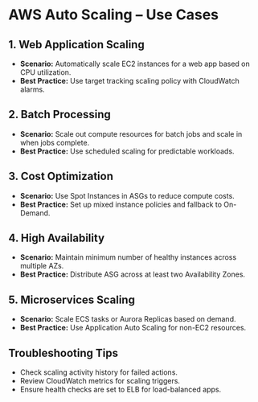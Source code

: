 # AWS Auto Scaling – Use Cases

## 1. Web Application Scaling
- **Scenario:** Automatically scale EC2 instances for a web app based on CPU utilization.
- **Best Practice:** Use target tracking scaling policy with CloudWatch alarms.

## 2. Batch Processing
- **Scenario:** Scale out compute resources for batch jobs and scale in when jobs complete.
- **Best Practice:** Use scheduled scaling for predictable workloads.

## 3. Cost Optimization
- **Scenario:** Use Spot Instances in ASGs to reduce compute costs.
- **Best Practice:** Set up mixed instance policies and fallback to On-Demand.

## 4. High Availability
- **Scenario:** Maintain minimum number of healthy instances across multiple AZs.
- **Best Practice:** Distribute ASG across at least two Availability Zones.

## 5. Microservices Scaling
- **Scenario:** Scale ECS tasks or Aurora Replicas based on demand.
- **Best Practice:** Use Application Auto Scaling for non-EC2 resources.

## Troubleshooting Tips
- Check scaling activity history for failed actions.
- Review CloudWatch metrics for scaling triggers.
- Ensure health checks are set to ELB for load-balanced apps.
